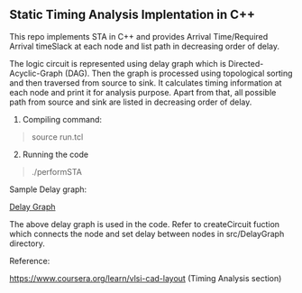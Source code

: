 ## Static Timing Analysis Implentation in C++

This repo implements STA in C++ and provides Arrival Time/Required Arrival timeSlack at each node and list path in decreasing order of delay. 

The logic circuit is represented using delay graph which is Directed-Acyclic-Graph (DAG). Then the graph is processed using topological sorting and then traversed from source to sink. It calculates timing information at each node and print it for analysis purpose. Apart from that, all possible path from source and sink are listed in decreasing order of delay.

1) Compiling command:

> source run.tcl 

2) Running the code
 > ./performSTA

Sample Delay graph:

[Delay Graph](doc/image/delay_graph.png)


The above delay graph is used in the code. Refer to createCircuit fuction which connects the node and set delay between nodes in src/DelayGraph directory.


Reference:

https://www.coursera.org/learn/vlsi-cad-layout (Timing Analysis section) 
